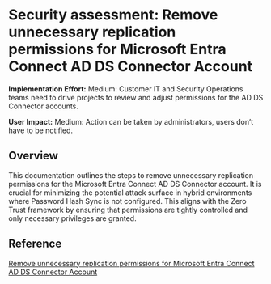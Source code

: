 # Security assessment: Remove unnecessary replication permissions for Microsoft Entra Connect AD DS Connector Account

**Implementation Effort:** Medium: Customer IT and Security Operations teams need to drive projects to review and adjust permissions for the AD DS Connector accounts.

**User Impact:** Medium: Action can be taken by administrators, users don’t have to be notified.

## Overview
This documentation outlines the steps to remove unnecessary replication permissions for the Microsoft Entra Connect AD DS Connector account. It is crucial for minimizing the potential attack surface in hybrid environments where Password Hash Sync is not configured. This aligns with the Zero Trust framework by ensuring that permissions are tightly controlled and only necessary privileges are granted.

## Reference
[Remove unnecessary replication permissions for Microsoft Entra Connect AD DS Connector Account](https://learn.microsoft.com/en-us/defender-for-identity/remove-replication-permissions-microsoft-entra-connect)

